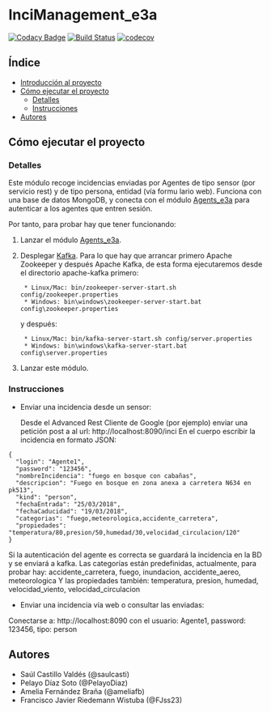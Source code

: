 # InciManagement_e3a
[![Codacy Badge](https://api.codacy.com/project/badge/Grade/6f1eae5c3b7749a3ba299ae6c548e3a9)](https://app.codacy.com/app/ameliafb/InciManager_e3a?utm_source=github.com&amp;utm_medium=referral&amp;utm_content=Arquisoft/InciManager_e3a&amp;utm_campaign=Badge_Grade)
[![Build Status](https://travis-ci.org/Arquisoft/InciManager_e3a.svg?branch=master)](https://travis-ci.org/Arquisoft/InciManager_e3a)
[![codecov](https://codecov.io/gh/Arquisoft/InciManager_e3a/branch/master/graph/badge.svg)](https://codecov.io/gh/Arquisoft/InciManager_e3a)

## Índice

- [Introducción al proyecto](#incimanager_e3a)
- [Cómo ejecutar el proyecto](#cómo-ejecutar-el-proyecto)
    - [Detalles](#detalles)	     
    - [Instrucciones](#instrucciones)	  
 - [Autores](#autores)	


## Cómo ejecutar el proyecto

### Detalles

Este módulo recoge incidencias enviadas por Agentes de tipo sensor (por servicio rest) y de tipo persona, entidad (vía formu
lario web).
Funciona con una base de datos MongoDB, y conecta con el módulo [Agents_e3a](https://github.com/Arquisoft/Agents_e3a.git) para autenticar a los agentes que entren sesión.

Por tanto, para probar hay que tener funcionando:
1. Lanzar el módulo [Agents_e3a](https://github.com/Arquisoft/Agents_e3a.git).
2. Desplegar [Kafka](https://kafka.apache.org/quickstart). Para lo que hay que arrancar primero Apache Zookeeper y después Apache Kafka, de esta forma ejecutaremos desde el directorio apache-kafka primero:
		
		* Linux/Mac: bin/zookeeper-server-start.sh config/zookeeper.properties
		* Windows: bin\windows\zookeeper-server-start.bat config\zookeeper.properties

	y después:

		* Linux/Mac: bin/kafka-server-start.sh config/server.properties
   		* Windows: bin\windows\kafka-server-start.bat config\server.properties

3. Lanzar este módulo.

### Instrucciones

- Enviar una incidencia desde un sensor:

  Desde el Advanced Rest Cliente de Google (por ejemplo) enviar una petición post a al url: http://localhost:8090/inci
En el cuerpo escribir la incidencia en formato JSON:
~~~
{
  "login": "Agente1",
  "password": "123456",
  "nombreIncidencia": "fuego en bosque con cabañas",  
  "descripcion": "Fuego en bosque en zona anexa a carretera N634 en pk513",  
  "kind": "person",  
  "fechaEntrada": "25/03/2018", 
  "fechaCaducidad": "19/03/2018",
  "categorias": "fuego,meteorologica,accidente_carretera",
  "propiedades": "temperatura/80,presion/50,humedad/30,velocidad_circulacion/120"  
}
~~~

Si la autenticación del agente es correcta se guardará la incidencia en la BD y se enviará a kafka.
Las categorías están predefinidas, actualmente, para probar hay: accidente_carretera, fuego, inundacion, accidente_aereo, 
meteorologica
Y las propiedades también: temperatura, presion, humedad, velocidad_viento, velocidad_circulacion
	

- Enviar una incidencia vía web o consultar las enviadas:

Conectarse a: http://localhost:8090 con el usuario: Agente1, password: 123456, tipo: person


## Autores
- Saúl Castillo Valdés (@saulcasti)
- Pelayo Díaz Soto (@PelayoDiaz)
- Amelia Fernández Braña (@ameliafb)
- Francisco Javier Riedemann Wistuba (@FJss23)


